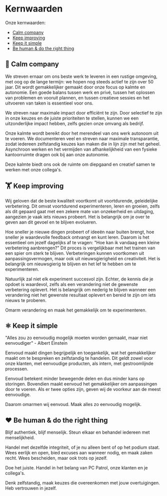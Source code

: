 # Kernwaarden

Onze kernwaarden:
- [Calm company](#-calm-company)
- [Keep improving](#%EF%B8%8F-keep-improving)
- [Keep it simple](#%EF%B8%8F-keep-it-simple)
- [Be human & do the right thing](#%EF%B8%8F-be-human--do-the-right-thing)

## 🙏 Calm company
We streven ernaar om ons beste werk te leveren in een rustige omgeving, met oog op de lange termijn: we hopen nog steeds actief te zijn over 50 jaar. Dit wordt gemakkelijker gemaakt door onze focus op kalmte en autonomie. Een goede balans tussen werk en privé, tussen het oplossen van problemen en vooruit plannen, en tussen creatieve sessies en het uitvoeren van taken is essentieel voor ons.

We streven naar maximale impact door efficiënt te zijn. Door selectief te zijn in onze keuzes en de juiste prioriteiten te stellen, kunnen we een uitzonderlijke impact hebben, zelfs gezien onze omvang als bedrijf.

Onze kalmte wordt bereikt door het merendeel van ons werk autonoom uit te voeren. We documenteren veel en streven naar maximale transparantie, zodat iedereen zelfstandig keuzes kan maken die in lijn zijn met het geheel. Asynchroon werken en het vermijden van afhankelijkheid van een fysieke kantoorruimte dragen ook bij aan onze autonomie.

Deze kalmte biedt ons ook de ruimte om diepgaand en creatief samen te werken met onze collega's.

## 🏋️ Keep improving
Wij geloven dat de beste kwaliteit voortkomt uit voortdurende, geleidelijke verbetering. Dit omvat voortdurend experimenteren, leren en groeien, zelfs als dit gepaard gaat met een zekere mate van onzekerheid en uitdaging, aangezien je vaak iets nieuws probeert. Het is belangrijk om je over te geven aan dit gevoel en te blijven evolueren.

Hoe sneller je nieuwe dingen probeert of ideeën naar buiten brengt, hoe sneller je waardevolle feedback ontvangt en kunt leren. Daarom is het essentieel om jezelf dagelijks af te vragen: "Hoe kan ik vandaag een kleine verbetering aanbrengen?" Dit proces is vergelijkbaar met het trainen van een spier om sterk te blijven. Verbeteringen kunnen voortkomen uit aanpassingsvermogen, maar ook uit nieuwsgierigheid en creativiteit. Het is belangrijk om nieuwsgierig te blijven en het lef te hebben om te experimenteren.

Natuurlijk zal niet elk experiment succesvol zijn. Echter, de kennis die je opdoet is waardevol, zelfs als een verandering niet de gewenste verbetering oplevert. Het is belangrijk om nederig te blijven wanneer een verandering niet het gewenste resultaat oplevert en bereid te zijn om iets nieuws te proberen.

Omarm verandering en maak het gemakkelijk om te experimenteren.

## ⚛️ Keep it simple
"Alles zou zo eenvoudig mogelijk moeten worden gemaakt, maar niet eenvoudiger" - Albert Einstein

Eenvoud maakt dingen begrijpelijk en toegankelijk, wat het gemakkelijker maakt om te bespreken en zelfstandig te handelen. Dit geldt zowel voor onze klanten, met eenvoudige producten, als intern, met gestroomlijnde processen.

Eenvoud betekent minder bewegende delen en dus minder kans op storingen. Bovendien maakt eenvoud het gemakkelijker om aanpassingen door te voeren. Als er twee opties zijn, geven wij de voorkeur aan de meest eenvoudige.

Daarom omarmen wij eenvoud. Maak alles zo eenvoudig mogelijk.

## ❤️ Be human & do the right thing

Blijf authentiek, blijf menselijk. Steun elkaar en behandel iedereen met menselijkheid.

Handel met dezelfde integriteit, of je nu alleen bent of op het podium staat. Wees eerlijk en open, bied excuses aan wanneer nodig, en maak zaken recht. Wees bescheiden, maar ook trots op jezelf.

Doe het juiste. Handel in het belang van PC Patrol, onze klanten en je collega's.

Denk zelfstandig, maak keuzes die overeenkomen met jouw overtuigingen. Heb vertrouwen in jezelf.